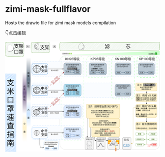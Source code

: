 # zimi-mask-fullflavor
Hosts the drawio file for zimi mask models compilation

👇点击编辑

[![Test Embedding draw.io](./支米口罩产品简介-可编辑.png)](https://app.diagrams.net/#Hxmoiduts/github-drawio/develop/支米口罩产品简介-可编辑.png)
